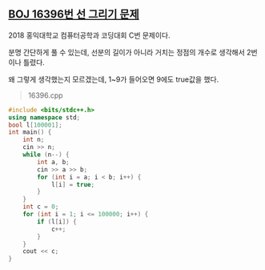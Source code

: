 ## [BOJ 16396번 선 그리기 문제](https://www.acmicpc.net/problem/16396)

2018 홍익대학교 컴퓨터공학과 코딩대회 C번 문제이다.

분명 간단하게 풀 수 있는데, 선분의 길이가 아니라 거치는 정점의 개수로 생각해서 2번이나 틀렸다.

왜 그렇게 생각했는지 모르겠는데, 1~9가 들어오면 9에도 true값을 했다.

> 16396.cpp

```cpp
#include <bits/stdc++.h>
using namespace std;
bool l[100001];
int main() {
    int n;
    cin >> n;
    while (n--) {
        int a, b;
        cin >> a >> b;
        for (int i = a; i < b; i++) {
            l[i] = true;
        }
    }
    int c = 0;
    for (int i = 1; i <= 100000; i++) {
        if (l[i]) {
            c++;
        }
    }
    cout << c;
}
```